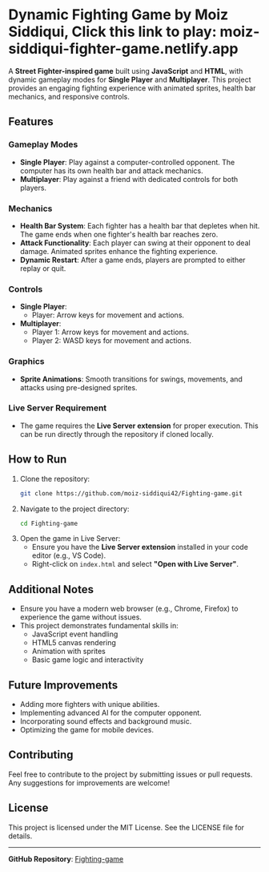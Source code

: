 # Dynamic Fighting Game by Moiz Siddiqui, Click this link to play: moiz-siddiqui-fighter-game.netlify.app

A **Street Fighter-inspired game** built using **JavaScript** and **HTML**, with dynamic gameplay modes for **Single Player** and **Multiplayer**. This project provides an engaging fighting experience with animated sprites, health bar mechanics, and responsive controls.

## **Features**

### **Gameplay Modes**
- **Single Player**: Play against a computer-controlled opponent. The computer has its own health bar and attack mechanics.
- **Multiplayer**: Play against a friend with dedicated controls for both players.

### **Mechanics**
- **Health Bar System**: Each fighter has a health bar that depletes when hit. The game ends when one fighter's health bar reaches zero.
- **Attack Functionality**: Each player can swing at their opponent to deal damage. Animated sprites enhance the fighting experience.
- **Dynamic Restart**: After a game ends, players are prompted to either replay or quit.

### **Controls**
- **Single Player**:
  - Player: Arrow keys for movement and actions.
- **Multiplayer**:
  - Player 1: Arrow keys for movement and actions.
  - Player 2: WASD keys for movement and actions.

### **Graphics**
- **Sprite Animations**: Smooth transitions for swings, movements, and attacks using pre-designed sprites.

### **Live Server Requirement**
- The game requires the **Live Server extension** for proper execution. This can be run directly through the repository if cloned locally.

## **How to Run**
1. Clone the repository:
   ```bash
   git clone https://github.com/moiz-siddiqui42/Fighting-game.git
   ```
2. Navigate to the project directory:
   ```bash
   cd Fighting-game
   ```
3. Open the game in Live Server:
   - Ensure you have the **Live Server extension** installed in your code editor (e.g., VS Code).
   - Right-click on `index.html` and select **"Open with Live Server"**.

## **Additional Notes**
- Ensure you have a modern web browser (e.g., Chrome, Firefox) to experience the game without issues.
- This project demonstrates fundamental skills in:
  - JavaScript event handling
  - HTML5 canvas rendering
  - Animation with sprites
  - Basic game logic and interactivity

## **Future Improvements**
- Adding more fighters with unique abilities.
- Implementing advanced AI for the computer opponent.
- Incorporating sound effects and background music.
- Optimizing the game for mobile devices.

## **Contributing**
Feel free to contribute to the project by submitting issues or pull requests. Any suggestions for improvements are welcome!

## **License**
This project is licensed under the MIT License. See the LICENSE file for details.

---

**GitHub Repository**: [Fighting-game](https://github.com/moiz-siddiqui42/Fighting-game.git)
